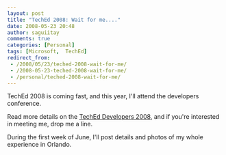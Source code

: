 ```yaml
---
layout: post
title: "TechEd 2008: Wait for me...."
date: 2008-05-23 20:48
author: saguiitay
comments: true
categories: [Personal]
tags: [Microsoft,  TechEd]
redirect_from:
 - /2008/05/23/teched-2008-wait-for-me/
 - /2008-05-23-teched-2008-wait-for-me/
 - /personal/teched-2008-wait-for-me/
---
```

TechEd 2008 is coming fast, and this year, I'll attend the developers conference.

Read more details on the [TechEd Developers 2008](http://www.microsoft.com/events/teched2008/developer/default.mspx), 
and if you're interested in meeting me, drop me a line.

During the first week of June, I'll post details and photos of my whole experience in Orlando.


